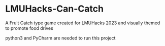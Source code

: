 # LMUHacks-Can-Catch
A Fruit Catch type game created for LMUHacks 2023 and visually themed to promote food drives


python3 and PyCharm are needed to run this project
